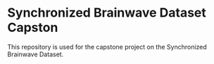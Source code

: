 # Synchronized Brainwave Dataset Capston
This repository is used for the capstone project on the Synchronized Brainwave Dataset. 
